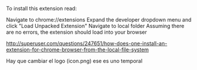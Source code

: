 To install this extension read:

Navigate to chrome://extensions
Expand the developer dropdown menu and click "Load Unpacked Extension"
Navigate to local folder
Assuming there are no errors, the extension should load into your browser


http://superuser.com/questions/247651/how-does-one-install-an-extension-for-chrome-browser-from-the-local-file-system

Hay que cambiar el logo (icon.png) ese es uno temporal
